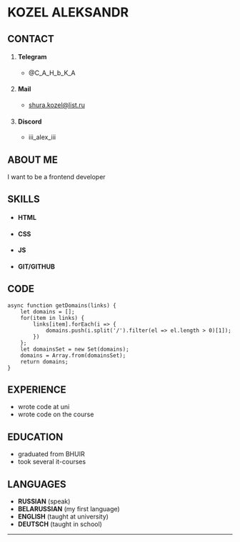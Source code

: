 # KOZEL ALEKSANDR

## CONTACT
1. #### Telegram
   - @C_A_H_b_K_A
2. #### Mail
   - shura.kozel@list.ru
3. #### Discord
   - iii_alex_iii

## ABOUT ME
I want to be a frontend developer

## SKILLS
- #### HTML
- #### CSS
- #### JS
- #### GIT/GITHUB

## CODE
```
async function getDomains(links) {
    let domains = [];
    for(item in links) {
        links[item].forEach(i => {
            domains.push(i.split('/').filter(el => el.length > 0)[1]);
        })
    };
    let domainsSet = new Set(domains);
    domains = Array.from(domainsSet);
    return domains;
}
```

## EXPERIENCE
- wrote code at uni
- wrote code on the course

## EDUCATION
+ graduated from BHUIR
+ took several it-courses

## LANGUAGES
- **RUSSIAN** (speak)
- **BELARUSSIAN** (my first language)
- **ENGLISH** (taught at university)
- **DEUTSCH** (taught in school)
---
